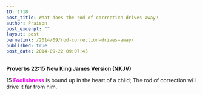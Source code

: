 ```yaml
---
ID: 1718
post_title: What does the rod of correction drives away?
author: Praison
post_excerpt: ""
layout: post
permalink: /2014/09/rod-correction-drives-away/
published: true
post_date: 2014-09-22 09:07:45
---
```

<strong>Proverbs 22:15</strong>
<strong> New King James Version (NKJV)</strong>

15 <span style="color: #ff00ff;"><strong>Foolishness</strong> </span>is bound up in the heart of a child;
The rod of correction will drive it far from him.